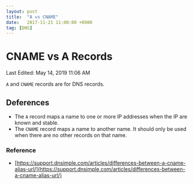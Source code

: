 ```yaml
---
layout: post
title:  "A vs CNAME"
date:   2017-11-21 11:00:00 +0900
tag: [DNS]
---
```


# CNAME vs A Records

Last Edited: May 14, 2019 11:06 AM

`A` and `CNAME` records are for DNS records. 

## Deferences

- The `A` record maps a name to one or more IP addresses when the IP are known and stable.
- The `CNAME` record maps a name to another name. It should only be used when there are no other records on that name.

### Reference

- [https://support.dnsimple.com/articles/differences-between-a-cname-alias-url/](https://support.dnsimple.com/articles/differences-between-a-cname-alias-url/)

